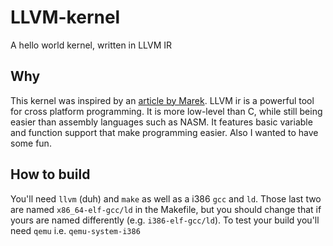 # LLVM-kernel
A hello world kernel, written in LLVM IR

## Why
This kernel was inspired by an [article by Marek](https://idea.popcount.org/2013-07-24-ir-is-better-than-assembly/).
LLVM ir is a powerful tool for cross platform programming. It is more low-level than C, while still being easier than assembly languages such as NASM.
It features basic variable and function support that make programming easier. Also I wanted to have some fun.

## How to build
You'll need `llvm` (duh) and `make` as well as a i386 `gcc` and `ld`. Those last two are named `x86_64-elf-gcc/ld` in the Makefile, but you should change that
if yours are named differently (e.g. `i386-elf-gcc/ld`).
To test your build you'll need `qemu` i.e. `qemu-system-i386`
